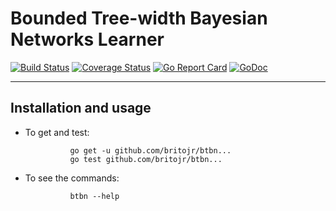 # Bounded Tree-width Bayesian Networks Learner

[![Build Status](https://travis-ci.org/britojr/btbn.svg?branch=master)](https://travis-ci.org/britojr/btbn)
[![Coverage Status](https://coveralls.io/repos/github/britojr/btbn/badge.svg?branch=master)](https://coveralls.io/github/britojr/btbn?branch=master)
[![Go Report Card](https://goreportcard.com/badge/github.com/britojr/btbn)](https://goreportcard.com/report/github.com/britojr/btbn)
[![GoDoc](https://godoc.org/github.com/britojr/btbn?status.svg)](http://godoc.org/github.com/britojr/btbn)

___

## Installation and usage

* To get and test:

                go get -u github.com/britojr/btbn...
                go test github.com/britojr/btbn...

* To see the commands:

                btbn --help
